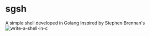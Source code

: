 # sgsh
A simple shell developed in Golang
Inspired by Stephen Brennan's ![write-a-shell-in-c](https://brennan.io/2015/01/16/write-a-shell-in-c/)
